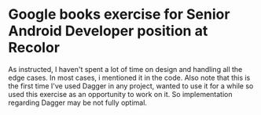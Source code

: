 # Google books exercise for Senior Android Developer position at Recolor

As instructed, I haven't spent a lot of time on design and handling all the edge cases. In most cases, i mentioned it in the code.
Also note that this is the first time I've used Dagger in any project, wanted to use it for a while so used this exercise as an opportunity 
to work on it. So implementation regarding Dagger may be not fully optimal. 
